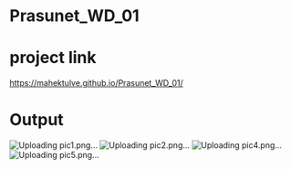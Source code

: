 # Prasunet_WD_01
# project link
https://mahektulve.github.io/Prasunet_WD_01/
# Output 
![Uploading pic1.png…]()
![Uploading pic2.png…]()
![Uploading pic4.png…]()
![Uploading pic5.png…]()
